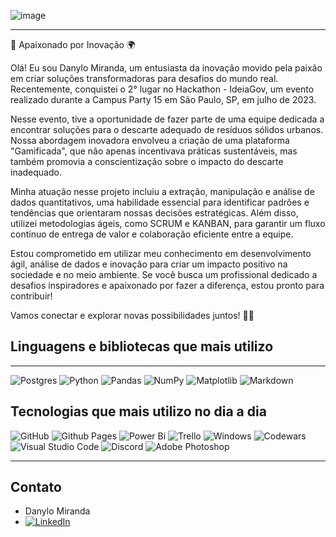 ![image](https://user-images.githubusercontent.com/131209067/235937186-4de8513c-1e2d-4f8d-81af-8501d1d32d4e.png)

---
🚀 Apaixonado por Inovação 🌍

Olá! Eu sou Danylo Miranda, um entusiasta da inovação movido pela paixão em criar soluções transformadoras para desafios do mundo real. Recentemente, conquistei o 2° lugar no Hackathon - IdeiaGov, um evento realizado durante a Campus Party 15 em São Paulo, SP, em julho de 2023.

Nesse evento, tive a oportunidade de fazer parte de uma equipe dedicada a encontrar soluções para o descarte adequado de resíduos sólidos urbanos. Nossa abordagem inovadora envolveu a criação de uma plataforma "Gamificada", que não apenas incentivava práticas sustentáveis, mas também promovia a conscientização sobre o impacto do descarte inadequado.

Minha atuação nesse projeto incluiu a extração, manipulação e análise de dados quantitativos, uma habilidade essencial para identificar padrões e tendências que orientaram nossas decisões estratégicas. Além disso, utilizei metodologias ágeis, como SCRUM e KANBAN, para garantir um fluxo contínuo de entrega de valor e colaboração eficiente entre a equipe.

Estou comprometido em utilizar meu conhecimento em desenvolvimento ágil, análise de dados e inovação para criar um impacto positivo na sociedade e no meio ambiente. Se você busca um profissional dedicado a desafios inspiradores e apaixonado por fazer a diferença, estou pronto para contribuir!

Vamos conectar e explorar novas possibilidades juntos! 👋🌱


## Linguagens e bibliotecas que mais utilizo 
---
![Postgres](https://img.shields.io/badge/postgres-%23316192.svg?style=for-the-badge&logo=postgresql&logoColor=white)
![Python](https://img.shields.io/badge/python-3670A0?style=for-the-badge&logo=python&logoColor=ffdd54)
![Pandas](https://img.shields.io/badge/pandas-%23150458.svg?style=for-the-badge&logo=pandas&logoColor=white)
![NumPy](https://img.shields.io/badge/numpy-%23013243.svg?style=for-the-badge&logo=numpy&logoColor=white)
![Matplotlib](https://img.shields.io/badge/Matplotlib-%23ffffff.svg?style=for-the-badge&logo=Matplotlib&logoColor=black)
![Markdown](https://img.shields.io/badge/markdown-%23000000.svg?style=for-the-badge&logo=markdown&logoColor=white)

## Tecnologias que mais utilizo no dia a dia
![GitHub](https://img.shields.io/badge/github-%23121011.svg?style=for-the-badge&logo=github&logoColor=white)
![Github Pages](https://img.shields.io/badge/github%20pages-121013?style=for-the-badge&logo=github&logoColor=white)
![Power Bi](https://img.shields.io/badge/power_bi-F2C811?style=for-the-badge&logo=powerbi&logoColor=black)
![Trello](https://img.shields.io/badge/Trello-%23026AA7.svg?style=for-the-badge&logo=Trello&logoColor=white)
![Windows](https://img.shields.io/badge/Windows-0078D6?style=for-the-badge&logo=windows&logoColor=white)
![Codewars](https://img.shields.io/badge/Codewars-B1361E?style=for-the-badge&logo=codewars&logoColor=grey)
![Visual Studio Code](https://img.shields.io/badge/Visual%20Studio%20Code-0078d7.svg?style=for-the-badge&logo=visual-studio-code&logoColor=white)
![Discord](https://img.shields.io/badge/Discord-%235865F2.svg?style=for-the-badge&logo=discord&logoColor=white)
![Adobe Photoshop](https://img.shields.io/badge/adobe%20photoshop-%2331A8FF.svg?style=for-the-badge&logo=adobe%20photoshop&logoColor=white)

---

## Contato
* Danylo Miranda
* [![LinkedIn](https://img.shields.io/badge/linkedin-%230077B5.svg?style=for-the-badge&logo=linkedin&logoColor=white)](https://www.linkedin.com/in/adm-danylo-miranda/)

<!--
**ninylo/ninylo** is a ✨ _special_ ✨ repository because its `README.md` (this file) appears on your GitHub profile.

Here are some ideas to get you started:

- 🔭 I’m currently working on Data Analyst
- 🌱 I’m currently learning Data Analystics
- 👯 I’m looking to collaborate on ...
- 🤔 I’m looking for help with ...
- 💬 Ask me about ...
- 📫 How to reach me: ...
- 😄 Pronouns: ...
- ⚡ Fun fact: ...
-->

